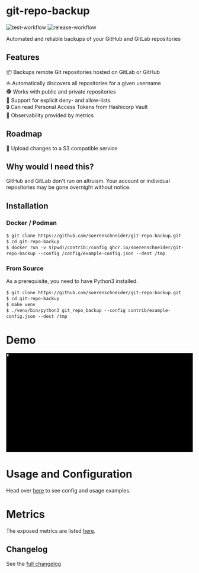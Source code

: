 # git-repo-backup
![test-workflow](https://github.com/soerenschneider/git-repo-backup/actions/workflows/test.yaml/badge.svg)
![release-workflow](https://github.com/soerenschneider/git-repo-backup/actions/workflows/release.yaml/badge.svg)

Automated and reliable backups of your GitHub and GitLab repositories

## Features

📦 Backups remote Git repositories hosted on GitLab or GitHub<br/>
⛵️ Automatically discovers all repositories for a given username<br/>
🕵️ Works with public and private repositories<br/>
🚦 Support for explicit deny- and allow-lists<br/>
🔒 Can read Personal Access Tokens from Hashicorp Vault<br/>
🔭 Observability provided by metrics<br/>

## Roadmap

🚀 Upload changes to a S3 compatible service<br/>

## Why would I need this?

GitHub and GitLab don't run on altruism. Your account or individual repositories may be gone overnight without notice.

## Installation

### Docker / Podman
````shell
$ git clone https://github.com/soerenschneider/git-repo-backup.git
$ cd git-repo-backup
$ docker run -v $(pwd)/contrib:/config ghcr.io/soerenschneider/git-repo-backup --config /config/example-config.json --dest /tmp
````

### From Source
As a prerequisite, you need to have Python3 installed.
```shell
$ git clone https://github.com/soerenschneider/git-repo-backup.git
$ cd git-repo-backup
$ make venv
$ ./venv/bin/python3 git_repo_backup --config contrib/example-config.json --dest /tmp
```

# Demo
![demo.gif](demo.gif)

# Usage and Configuration
Head over [here](docs/configuration.md) to see config and usage examples.

# Metrics
The exposed metrics are listed [here](docs/metrics.md).

## Changelog
See the [full changelog](CHANGELOG.md)